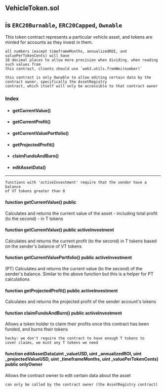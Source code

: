 ## VehicleToken.sol
## is `ERC20Burnable`, `ERC20Capped`, `Ownable`

This token contract represents a particular vehicle asset, and tokens are minted for accounts as they invest in them.

```
all numbers (except timeframeMonths, annualizedROI, and valuePerTokenCents) will have
18 decimal places to allow more precision when dividing. when reading such values from
this contract, clients should use `web3.utils.fromWei(number)`
```

```
this contract is only Ownable to allow editing certain data by the contract owner, specifically the AssetRegistry
contract, which itself will only be accessible to that contract owner
```

### Index

- #### getCurrentValue()
- #### getCurrentProfit()
- #### getCurrentValuePortfolio()
- #### getProjectedProfit()
- #### claimFundsAndBurn()
- #### editAssetData()

----
```
functions with 'activeInvestment' require that the sender have a balance
of VT tokens greater than 0
```

#### function getCurrentValue() public
Calculates and returns the current value of the asset - including total profit (to the second) - in T tokens

#### function getCurrentValue() public activeInvestment
Calculates and returns the current profit (to the second) in T tokens based on the sender's balance of VT tokens

#### function getCurrentValuePortfolio() public activeInvestment
(PT) Calculates and returns the current value (to the second) of the sender's balance. Similar to the above function but this is a helper for PT calculations

#### function getProjectedProfit() public activeInvestment
Calculates and returns the projected profit of the sender account's tokens

#### function claimFundsAndBurn() public activeInvestment
Allows a token holder to claim their profits once this contract has been funded, and burns their tokens
```
hacky: we don't require the contract to have enough T tokens to
cover claims, we mint any T tokens we need
```
#### function editAssetData(uint \_valueUSD, uint \_annualizedROI, uint \_projectedValueUSD, uint \_timeframeMonths, uint \_valuePerTokenCents) public onlyOwner
Allows the contract owner to edit certain data about the asset
```
can only be called by the contract owner (the AssetRegistry contract)
```
